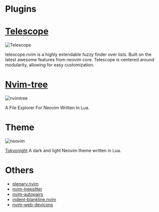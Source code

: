 # Plugins


# [Telescope](https://github.com/nvim-telescope/telescope.nvim)

![Telescope](https://user-images.githubusercontent.com/102697831/187928686-c637fd1e-288e-4486-a3d4-575551f7ed75.png)

telescope.nvim is a highly extendable fuzzy finder over lists. Built on the latest awesome features from neovim core. Telescope is centered around modularity, allowing for easy customization.


# [Nvim-tree](https://github.com/kyazdani42/nvim-tree.lua)

![nvimtree](https://user-images.githubusercontent.com/102697831/187928392-ae677c3a-ea4d-4045-aaeb-432270d8d299.png)

A File Explorer For Neovim Written In Lua.


# Theme 

![neovim](https://user-images.githubusercontent.com/102697831/187928459-868cd551-7a6a-4e23-90f9-8b15ae4efcec.png)

[Tokyonight](https://github.com/folke/tokyonight.nvim) A dark and light Neovim theme written in Lua.


# Others

- [plenary.nvim](https://github.com/nvim-lua/plenary.nvim)
- [nvim-treesitter](https://github.com/nvim-treesitter/nvim-treesitter)
- [nvim-autopairs](https://github.com/windwp/nvim-autopairs)
- [indent-blankline.nvim](https://github.com/lukas-reineke/indent-blankline.nvim)
- [nvim-web-devicons](https://github.com/kyazdani42/nvim-web-devicons)
